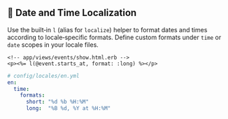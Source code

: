 ## 📆 Date and Time Localization

Use the built‑in `l` (alias for `localize`) helper to format dates and times according to locale‑specific formats. Define custom formats under `time` or `date` scopes in your locale files.

```erb
<!-- app/views/events/show.html.erb -->
<p><%= l(@event.starts_at, format: :long) %></p>
```

```yaml
# config/locales/en.yml
en:
  time:
    formats:
      short: "%d %b %H:%M"
      long:  "%B %d, %Y at %H:%M"
```